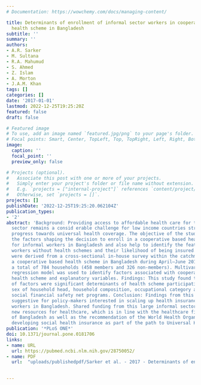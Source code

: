 ```yaml
---
# Documentation: https://wowchemy.com/docs/managing-content/

title: Determinants of enrollment of informal sector workers in cooperative based
  health scheme in Bangladesh
subtitle: ''
summary: ''
authors:
- A.R. Sarker
- M. Sultana
- R.A. Mahumud
- S. Ahmed
- Z. Islam
- A. Morton
- J.A.M. Khan
tags: []
categories: []
date: '2017-01-01'
lastmod: 2022-12-25T19:25:20Z
featured: false
draft: false

# Featured image
# To use, add an image named `featured.jpg/png` to your page's folder.
# Focal points: Smart, Center, TopLeft, Top, TopRight, Left, Right, BottomLeft, Bottom, BottomRight.
image:
  caption: ''
  focal_point: ''
  preview_only: false

# Projects (optional).
#   Associate this post with one or more of your projects.
#   Simply enter your project's folder or file name without extension.
#   E.g. `projects = ["internal-project"]` references `content/project/deep-learning/index.md`.
#   Otherwise, set `projects = []`.
projects: []
publishDate: '2022-12-25T19:25:20.062104Z'
publication_types:
- '2'
abstract: 'Background: Providing access to affordable health care for the informal
  sector remains a consid erable challenge for low income countries striving to make
  progress towards universal health coverage. The objective of the study is to identify
  the factors shaping the decision to enroll in a cooperative based health scheme
  for informal workers in Bangladesh and also help to identify the features of informal
  workers without health schemes and their likelihood of being insured. Methods: Data
  were derived from a cross-sectional in-house survey within the catchment area of
  a cooperative based health scheme in Bangladesh during April–June 2014, covering
  a total of 784 households (458 members and 326 non-members). Multivariate logistic
  regression model was used to identify factors associated with cooperative based
  health scheme and explanatory variables. Findings: This study found that a number
  of factors were significant determinants of health scheme participation including
  sex of household head, household composition, occupational category as well as involvement
  social financial safety net programs. Conclusion: Findings from this study can be
  suggestive for policy-makers interested in scaling up health insurance for informal
  workers in Bangladesh. Shared funding from this large informal sector can generate
  new resources for healthcare, which is in line with the healthcare financing strategy
  of Bangladesh as well as the recommendation of the World Health Organization for
  developing social health insurance as part of the path to Universal Health Coverage.'
publication: '*PLoS ONE*'
doi: 10.1371/journal.pone.0181706
links:
- name: URL
  url: https://pubmed.ncbi.nlm.nih.gov/28750052/
- name: PDF
  url:  "uploads/publishedpdf/Sarker et al. - 2017 - Determinants of enrollment of informal sector workers in cooperative based health scheme in Bangladesh-annotated.pdf"  
  

---
```

